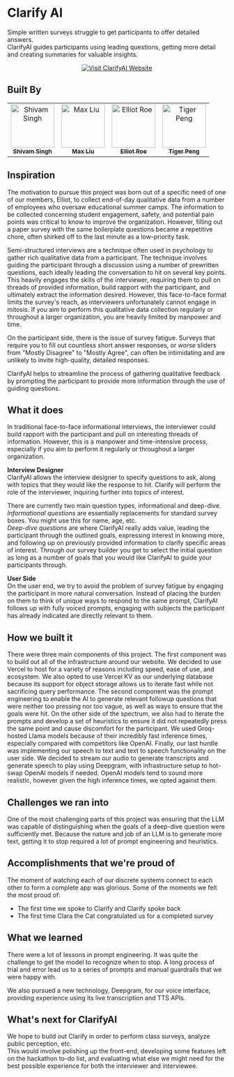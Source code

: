 # Clarify AI

Simple written surveys struggle to get participants to offer detailed answers.  
ClarifyAI guides participants using leading questions, getting more detail and creating summaries for valuable insights.

<p align="center">
  <a href="https://www.clarifyai.us" target="_blank">
    <img src="https://img.shields.io/badge/Visit-ClarifyAI-4285F4?style=for-the-badge&logo=google-chrome&logoColor=white" alt="Visit ClarifyAI Website" />
  </a>
</p>

## Built By

<table>
  <tr>
    <td align="center">
      <a href="https://github.com/specialsyt">
        <img src="https://github.com/specialsyt.png" width="100px;" alt="Shivam Singh"/>
        <br />
        <sub><b>Shivam Singh</b></sub>
      </a>
    </td>
    <td align="center">
      <a href="https://github.com/mliu2003">
        <img src="https://github.com/mliu2003.png" width="100px;" alt="Max Liu"/>
        <br />
        <sub><b>Max Liu</b></sub>
      </a>
    </td>
    <td align="center">
      <a href="https://github.com/ElliotRoe">
        <img src="https://github.com/ElliotRoe.png" width="100px;" alt="Elliot Roe"/>
        <br />
        <sub><b>Elliot Roe</b></sub>
      </a>
    </td>
    <td align="center">
      <a href="https://github.com/TigerPeng2">
        <img src="https://github.com/TigerPeng2.png" width="100px;" alt="Tiger Peng"/>
        <br />
        <sub><b>Tiger Peng</b></sub>
      </a>
    </td>
  </tr>
</table>

## Inspiration

The motivation to pursue this project was born out of a specific need of one of our members, Elliot, to collect end-of-day qualitative data from a number of employees who oversaw educational summer camps. The information to be collected concerning student engagement, safety, and potential pain points was critical to know to improve the organization.
However, filling out a paper survey with the same boilerplate questions became a repetitive chore, often shirked off to the last minute as a low-priority task.

Semi-structured interviews are a technique often used in psychology to gather rich qualitative data from a participant. The technique involves guiding the participant through a discussion using a number of prewritten questions, each ideally leading the conversation to hit on several key points. This heavily engages the skills of the interviewer, requiring them to pull on threads of provided information, build rapport with the participant, and ultimately extract the information desired.
However, this face-to-face format limits the survey's reach, as interviewers unfortunately cannot engage in mitosis. If you aim to perform this qualitative data collection regularly or throughout a larger organization, you are heavily limited by manpower and time.

On the participant side, there is the issue of survey fatigue.
Surveys that require you to fill out countless short answer responses, or _worse_ sliders from "Mostly Disagree" to "Mostly Agree", can often be intimidating and are unlikely to invite high-quality, detailed responses.

ClarifyAI helps to streamline the process of gathering qualitative feedback by prompting the participant to provide more information through the use of guiding questions.

## What it does

In traditional face-to-face informational interviews, the interviewer could build rapport with the participant and pull on interesting threads of information.
However, this is a manpower and time-intensive process, especially if you aim to perform it regularly or throughout a larger organization.

**Interview Designer**  
ClarifyAI allows the interview designer to specify questions to ask, along with topics that they would like the response to hit. Clarify will perform the role of the interviewer, inquiring further into topics of interest.

There are currently two main question types, informational and deep-dive.  
_Informational questions_ are essentially replacements for standard survey boxes. You might use this for name, age, etc.  
_Deep-dive questions_ are where ClarifyAI really adds value, leading the participant through the outlined goals, expressing interest in knowing more, and following up on previously provided information to clarify specific areas of interest.
Through our survey builder you get to select the initial question as long as a number of goals that you would like ClarifyAI to guide your participants through.

**User Side**  
On the user end, we try to avoid the problem of survey fatigue by engaging the participant in more natural conversation. Instead of placing the burden on them to think of unique ways to respond to the same prompt, ClarifyAI follows up with fully voiced prompts, engaging with subjects the participant has already indicated are directly relevant to them.

## How we built it

There were three main components of this project. The first component was to build out all of the infrastructure around our website. We decided to use Vercel to host for a variety of reasons including speed, ease of use, and ecosystem. We also opted to use Vercel KV as our underlying database because its support for object storage allows us to iterate fast while not sacrificing query performance.
The second component was the prompt engineering to enable the AI to generate relevant followup questions that were neither too pressing nor too vague, as well as ways to ensure that the goals were hit. On the other side of the spectrum, we also had to iterate the prompts and develop a set of heuristics to ensure it did not repeatedly press the same point and cause discomfort for the participant. We used Groq-hosted Llama models because of their incredibly fast inference times, especially compared with competitors like OpenAI.
Finally, our last hurdle was implementing our speech to text and text to speech functionality on the user side. We decided to stream our audio to generate transcripts and generate speech to play using Deepgram, with infrastructure setup to hot-swap OpenAI models if needed. OpenAI models tend to sound more realistic, however given the high inference times, we opted against them.

## Challenges we ran into

One of the most challenging parts of this project was ensuring that the LLM was capable of distinguishing when the goals of a deep-dive question were sufficiently met. Because the nature and job of an LLM is to generate more text, getting it to stop required a lot of prompt engineering and heuristics.

## Accomplishments that we're proud of

The moment of watching each of our discrete systems connect to each other to form a complete app was glorious. Some of the moments we felt the most proud of:

- The first time we spoke to Clarify and Clarify spoke back
- The first time Clara the Cat congratulated us for a completed survey

## What we learned

There were a lot of lessons in prompt engineering. It was quite the challenge to get the model to recognize when to stop. A long process of trial and error lead us to a series of prompts and manual guardrails that we were happy with.

We also pursued a new technology, Deepgram, for our voice interface, providing experience using its live transcription and TTS APIs.

## What's next for ClarifyAI

We hope to build out Clarify in order to perform class surveys, analyze public perception, etc.  
This would involve polishing up the front-end, developing some features left on the hackathon to-do list, and evaluating what else we might need for the best possible experience for both the interviewer and interviewee.
